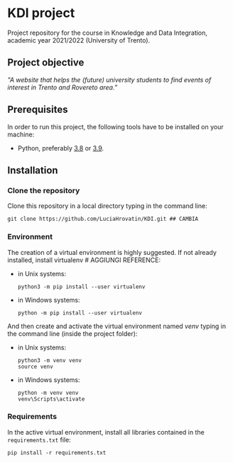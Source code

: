 # KDI project

Project repository for the course in Knowledge and Data Integration, academic year 2021/2022 (University of Trento). 

## Project objective 
<i>"A website that helps the (future) university students to find events of interest in Trento and Rovereto area.” </i><br>

## Prerequisites 

In order to run this project, the following tools have to be installed on your machine: 
- Python, preferably [3.8](https://www.python.org/downloads/release/python-380/) or [3.9](https://www.python.org/downloads/release/python-390/).   

## Installation 

### Clone the repository 

Clone this repository in a local directory typing in the command line: 

```
git clone https://github.com/LuciaHrovatin/KDI.git ## CAMBIA 
```

### Environment 
The creation of a virtual environment is highly suggested. If not already installed, install virtualenv # AGGIUNGI REFERENCE:

- in Unix systems:
    ```
    python3 -m pip install --user virtualenv
    ```

- in Windows systems:
    ```
    python -m pip install --user virtualenv
    ```

And then create and activate the virtual environment named *venv* typing in the command line (inside the project folder): 

- in Unix systems:
    ```
    python3 -m venv venv
    source venv
    ```

- in Windows systems:
    ```
    python -m venv venv
    venv\Scripts\activate
    ```

### Requirements 

In the active virtual environment, install all libraries contained in the `requirements.txt` file:

```
pip install -r requirements.txt
```
